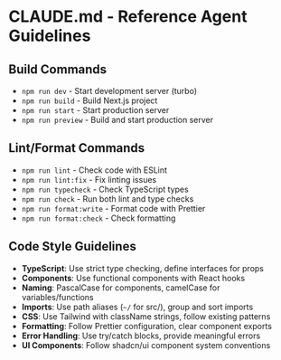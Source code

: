 # CLAUDE.md - Reference Agent Guidelines

## Build Commands
- `npm run dev` - Start development server (turbo)
- `npm run build` - Build Next.js project
- `npm run start` - Start production server
- `npm run preview` - Build and start production server

## Lint/Format Commands
- `npm run lint` - Check code with ESLint
- `npm run lint:fix` - Fix linting issues
- `npm run typecheck` - Check TypeScript types
- `npm run check` - Run both lint and type checks
- `npm run format:write` - Format code with Prettier
- `npm run format:check` - Check formatting

## Code Style Guidelines
- **TypeScript**: Use strict type checking, define interfaces for props
- **Components**: Use functional components with React hooks
- **Naming**: PascalCase for components, camelCase for variables/functions
- **Imports**: Use path aliases (`~/` for src/), group and sort imports
- **CSS**: Use Tailwind with className strings, follow existing patterns
- **Formatting**: Follow Prettier configuration, clear component exports
- **Error Handling**: Use try/catch blocks, provide meaningful errors
- **UI Components**: Follow shadcn/ui component system conventions